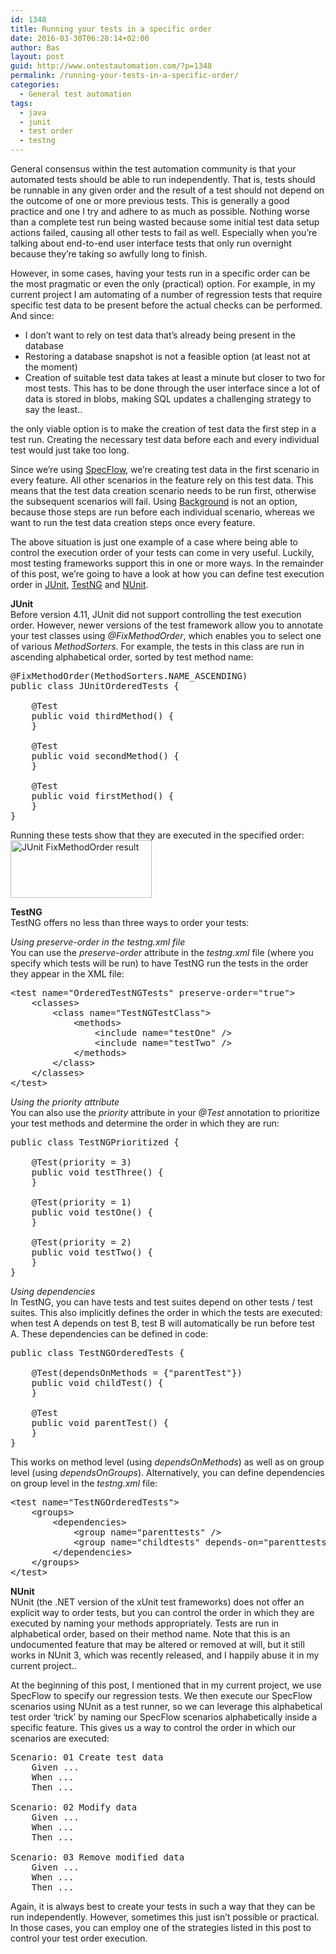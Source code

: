 ```yaml
---
id: 1348
title: Running your tests in a specific order
date: 2016-03-30T06:28:14+02:00
author: Bas
layout: post
guid: http://www.ontestautomation.com/?p=1348
permalink: /running-your-tests-in-a-specific-order/
categories:
  - General test automation
tags:
  - java
  - junit
  - test order
  - testng
---
```

General consensus within the test automation community is that your automated tests should be able to run independently. That is, tests should be runnable in any given order and the result of a test should not depend on the outcome of one or more previous tests. This is generally a good practice and one I try and adhere to as much as possible. Nothing worse than a complete test run being wasted because some initial test data setup actions failed, causing all other tests to fail as well. Especially when you&#8217;re talking about end-to-end user interface tests that only run overnight because they&#8217;re taking so awfully long to finish.

However, in some cases, having your tests run in a specific order can be the most pragmatic or even the only (practical) option. For example, in my current project I am automating of a number of regression tests that require specific test data to be present before the actual checks can be performed. And since:

  * I don&#8217;t want to rely on test data that&#8217;s already being present in the database
  * Restoring a database snapshot is not a feasible option (at least not at the moment)
  * Creation of suitable test data takes at least a minute but closer to two for most tests. This has to be done through the user interface since a lot of data is stored in blobs, making SQL updates a challenging strategy to say the least..

the only viable option is to make the creation of test data the first step in a test run. Creating the necessary test data before each and every individual test would just take too long.

Since we&#8217;re using <a href="http://www.specflow.org/" target="_blank">SpecFlow</a>, we&#8217;re creating test data in the first scenario in every feature. All other scenarios in the feature rely on this test data. This means that the test data creation scenario needs to be run first, otherwise the subsequent scenarios will fail. Using <a href="https://github.com/cucumber/cucumber/wiki/Background" target="_blank">Background</a> is not an option, because those steps are run before each individual scenario, whereas we want to run the test data creation steps once every feature.

The above situation is just one example of a case where being able to control the execution order of your tests can come in very useful. Luckily, most testing frameworks support this in one or more ways. In the remainder of this post, we&#8217;re going to have a look at how you can define test execution order in <a href="http://junit.org/junit4/" target="_blank">JUnit</a>, <a href="http://testng.org/doc/index.html" target="_blank">TestNG</a> and <a href="http://nunit.org/" target="_blank">NUnit</a>.

**JUnit**  
Before version 4.11, JUnit did not support controlling the test execution order. However, newer versions of the test framework allow you to annotate your test classes using _@FixMethodOrder_, which enables you to select one of various _MethodSorters_. For example, the tests in this class are run in ascending alphabetical order, sorted by test method name:

<pre class="brush: java; gutter: false">@FixMethodOrder(MethodSorters.NAME_ASCENDING)
public class JUnitOrderedTests {
	
	@Test
	public void thirdMethod() {		
	}
	
	@Test
	public void secondMethod() {		
	}
	
	@Test
	public void firstMethod() {		
	}
}</pre>

Running these tests show that they are executed in the specified order:  
<a href="http://www.ontestautomation.com/running-your-tests-in-a-specific-order/junit_fixmethodorder_result/" rel="attachment wp-att-1349"><img src="http://www.ontestautomation.com/wp-content/uploads/2016/03/junit_fixmethodorder_result.png" alt="JUnit FixMethodOrder result" width="226" height="92" class="aligncenter size-full wp-image-1349" /></a>

**TestNG**  
TestNG offers no less than three ways to order your tests:

_Using preserve-order in the testng.xml file_  
You can use the _preserve-order_ attribute in the _testng.xml_ file (where you specify which tests will be run) to have TestNG run the tests in the order they appear in the XML file:

<pre class="brush: xml; gutter: false">&lt;test name="OrderedTestNGTests" preserve-order="true"&gt;
	&lt;classes&gt;
		&lt;class name="TestNGTestClass"&gt;
			&lt;methods&gt;
				&lt;include name="testOne" /&gt;
				&lt;include name="testTwo" /&gt;
			&lt;/methods&gt;
		&lt;/class&gt;
	&lt;/classes&gt;
&lt;/test&gt;</pre>

_Using the priority attribute_  
You can also use the _priority_ attribute in your _@Test_ annotation to prioritize your test methods and determine the order in which they are run:

<pre class="brush: java; gutter: false">public class TestNGPrioritized {
	
	@Test(priority = 3)
	public void testThree() {		
	}
	
	@Test(priority = 1)
	public void testOne() {		
	}
	
	@Test(priority = 2)
	public void testTwo() {		
	}	
}</pre>

_Using dependencies_  
In TestNG, you can have tests and test suites depend on other tests / test suites. This also implicitly defines the order in which the tests are executed: when test A depends on test B, test B will automatically be run before test A. These dependencies can be defined in code:

<pre class="brush: java; gutter: false">public class TestNGOrderedTests {
	
	@Test(dependsOnMethods = {"parentTest"})
	public void childTest() {		
	}
	
	@Test
	public void parentTest() {		
	}
}</pre>

This works on method level (using _dependsOnMethods_) as well as on group level (using _dependsOnGroups_). Alternatively, you can define dependencies on group level in the _testng.xml_ file:

<pre class="brush: xml; gutter: false">&lt;test name="TestNGOrderedTests"&gt;
	&lt;groups&gt;
		&lt;dependencies&gt;
			&lt;group name="parenttests" /&gt;
			&lt;group name="childtests" depends-on="parenttests" /&gt;
		&lt;/dependencies&gt;
	&lt;/groups&gt;
&lt;/test&gt;</pre>

**NUnit**  
NUnit (the .NET version of the xUnit test frameworks) does not offer an explicit way to order tests, but you can control the order in which they are executed by naming your methods appropriately. Tests are run in alphabetical order, based on their method name. Note that this is an undocumented feature that may be altered or removed at will, but it still works in NUnit 3, which was recently released, and I happily abuse it in my current project..

At the beginning of this post, I mentioned that in my current project, we use SpecFlow to specify our regression tests. We then execute our SpecFlow scenarios using NUnit as a test runner, so we can leverage this alphabetical test order &#8216;trick&#8217; by naming our SpecFlow scenarios alphabetically inside a specific feature. This gives us a way to control the order in which our scenarios are executed:

<pre class="brush: text; gutter: false">Scenario: 01 Create test data
	Given ...
	When ...
	Then ...
	
Scenario: 02 Modify data
	Given ...
	When ...
	Then ...

Scenario: 03 Remove modified data
	Given ...
	When ...
	Then ...</pre>

Again, it is always best to create your tests in such a way that they can be run independently. However, sometimes this just isn&#8217;t possible or practical. In those cases, you can employ one of the strategies listed in this post to control your test order execution.